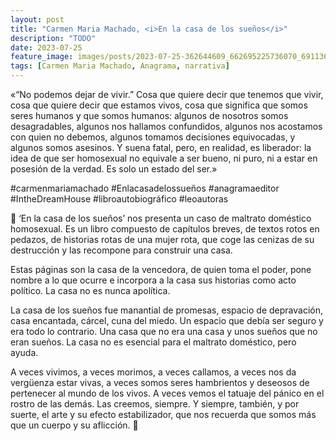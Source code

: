 ```yaml
---
layout: post
title: "Carmen Maria Machado, <i>En la casa de los sueños</i>"
description: "TODO"
date: 2023-07-25
feature_image: images/posts/2023-07-25-362644609_662695225736070_6911367466712745916_n_18229672375229161.heic
tags: [Carmen Maria Machado, Anagrama, narrativa]
---
```


«“No podemos dejar de vivir.” Cosa que quiere decir que tenemos que vivir, cosa que quiere decir que estamos vivos, cosa que significa que somos seres humanos y que somos humanos: algunos de nosotros somos desagradables, algunos nos hallamos confundidos, algunos nos acostamos con quien no debemos, algunos tomamos decisiones equivocadas, y algunos somos asesinos. Y suena fatal, pero, en realidad, es liberador: la idea de que ser homosexual no equivale a ser bueno, ni puro, ni a estar en posesión de la verdad. Es solo un estado del ser.»
<!--more-->

#carmenmariamachado #Enlacasadelossueños #anagramaeditor #IntheDreamHouse #libroautobiográfico #leoautoras

🏡 ‘En la casa de los sueños’ nos presenta un caso de maltrato doméstico homosexual. Es un libro compuesto de capítulos breves, de textos rotos en pedazos, de historias rotas de una mujer rota, que coge las cenizas de su destrucción y las recompone para construir una casa. 

Estas páginas son la casa de la vencedora, de quien toma el poder, pone nombre a lo que ocurre e incorpora a la casa sus historias como acto político. La casa no es nunca apolítica. 

La casa de los sueños fue manantial de promesas, espacio de depravación, casa encantada, cárcel, cuna del miedo. Un espacio que debía ser seguro y era todo lo contrario. Una casa que no era una casa y unos sueños que no eran sueños. La casa no es esencial para el maltrato doméstico, pero ayuda. 

A veces vivimos, a veces morimos, a veces callamos, a veces nos da vergüenza estar vivas, a veces somos seres hambrientos y deseosos de pertenecer al mundo de los vivos. A veces vemos el tatuaje del pánico en el rostro de las demás. Las creemos, siempre. Y siempre, también, y por suerte, el arte y su efecto estabilizador, que nos recuerda que somos más que un cuerpo y su aflicción. 🏡
